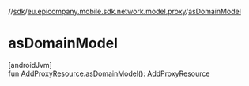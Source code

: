 //[sdk](../../index.md)/[eu.epicompany.mobile.sdk.network.model.proxy](index.md)/[asDomainModel](as-domain-model.md)

# asDomainModel

[androidJvm]\
fun [AddProxyResource](-add-proxy-resource/index.md).[asDomainModel](as-domain-model.md)(): [AddProxyResource](-add-proxy-resource/index.md)
